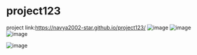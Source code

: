 # project123
project link:https://navya2002-star.github.io/project123/
![image](https://user-images.githubusercontent.com/115772634/203699935-16c2871d-9b86-470f-b9c1-eab6d97f4c51.png)
![image](https://user-images.githubusercontent.com/115772634/203701223-4d31fb9f-e858-4720-a379-de1714c10aca.png)
![image](https://user-images.githubusercontent.com/115772634/203701459-b2770998-a312-4998-84e7-9f3b2cdfc1c2.png)


![image](https://user-images.githubusercontent.com/115772634/203700802-d1aea3ae-42c9-416a-8e1e-16d079ba2c46.png)

